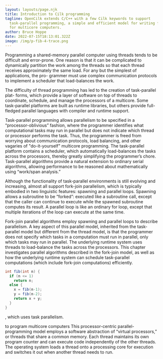 ```yaml
---
layout: layouts/page.njk
title: Introduction to Cilk programming
tagline: OpenCilk extends C/C++ with a few Cilk keywords to support
  task-parallel programming, a simple and efficient model for writing fast code
  for multicore computers.
author: Bruce Hoppe
date: 2022-07-15T18:13:01.322Z
image: /img/p-fib-4-trace.png
---
```

Programming a shared-memory parallel computer using threads
tends to be difficult and error-prone. One reason is that it can be complicated
to dynamically partition the work among the threads so that each thread receives
approximately the same load. For any but the simplest of applications, the pro-
grammer must use complex communication protocols to implement a scheduler
that load-balances the work.

The difficulty of thread programming has led to the creation of task-parallel plat-
forms, which provide a layer of software on top of threads to coordinate, schedule,
and manage the processors of a multicore. Some task-parallel platforms are built as
runtime libraries, but others provide full-fledged parallel languages with compiler
and runtime support.

Task-parallel programming allows parallelism to be specified in a “processor-oblivious” fashion, where the programmer identifies what computational tasks may
run in parallel but does not indicate which thread or processor performs the task.
Thus, the programmer is freed from worrying about communication protocols, load
balancing, and other vagaries of "do-it-yourself" multicore programming. The task-parallel platform
contains a scheduler, which automatically load-balances the tasks across the processors, thereby greatly simplifying the programmer’s chore. Task-parallel algorithms provide a natural extension to ordinary serial algorithms, allowing performance to be reasoned about mathematically using “work/span analysis.”

Although the functionality of task-parallel environments is still evolving and increasing, almost all support fork-join parallelism, which is typically embodied
in two linguistic features: spawning and parallel loops. Spawning allows a subroutine to be “forked”: executed like a subroutine call, except that the caller can
continue to execute while the spawned subroutine computes its result. A parallel
loop is like an ordinary for loop, except that multiple iterations of the loop can
execute at the same time.

Fork-join parallel algorithms employ spawning and parallel loops to describe
parallelism. A key aspect of this parallel model, inherited from the task-parallel
model but different from the thread model, is that the programmer does not specify
which tasks in a computation must run in parallel, only which tasks may run in
parallel. The underlying runtime system uses threads to load-balance the tasks
across the processors. This chapter investigates parallel algorithms described in
the fork-join model, as well as how the underlying runtime system can schedule
task-parallel computations (which include fork-join computations) efficiently.

```c#
int fib(int n) {
  if (n <= 1)
    return n;
  else {
    x = fib(n-1);
    y = fib(n-2);
    return x + y;
  }
}
```


, which uses task parallelism.

 to program multicore computers  This processor-centric parallel-programming model employs a software abstraction of “virtual
processors,” or threads that share a common memory. Each thread maintains its
own program counter and can execute code independently of the other threads. The
operating system loads a thread onto a processing core for execution and switches
it out when another thread needs to run.